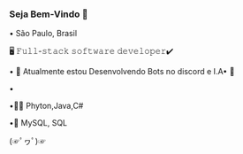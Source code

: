 ### Seja Bem-Vindo 👋

• São Paulo, Brasil

🖥 𝙵𝚞𝚕𝚕-𝚜𝚝𝚊𝚌𝚔 𝚜𝚘𝚏𝚝𝚠𝚊𝚛𝚎 𝚍𝚎𝚟𝚎𝚕𝚘𝚙𝚎𝚛✔

• 🤖 Atualmente estou Desenvolvendo Bots no discord e I.A• 🤖

• 


•👨‍💻 Phyton,Java,C# 

•💽 MySQL, SQL

(☞ﾟヮﾟ)☞
